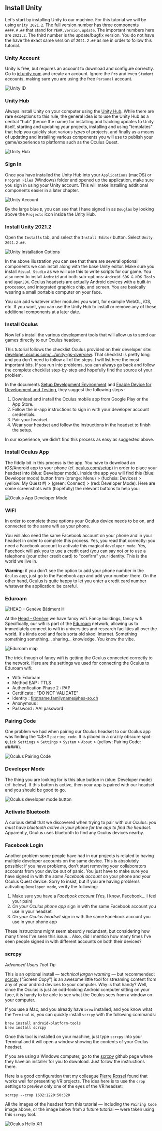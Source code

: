 
## Install Unity
Let's start by installing Unity to our machine. For this tutorial we will be using `Unity 2021.2`. The full version number has three components `####.#.##` that stand for `YEAR.version.update`. The important numbers here are `2021.2`. The third number is the update/bugfix version. You do not have the have the exact same version of `2021.2.##` as me in order to follow this tutorial.

### Unity Account
Unity is free, but requires an account to download and configure correctly. Go to [id.unity.com](https://id.unity.com/) and create an account. Ignore the `Pro` and even `Student` accounts, making sure you are using the free `Personal` account.

![Unity ID](unity-id.png)

### Unity Hub
Always install Unity on your computer using the [Unity Hub](https://unity.com/unity-hub). While there are rare exceptions to this rule, the general idea is to use the Unity Hub as a central "hub" (hence the name) for installing and tracking updates to Unity itself, starting and updating your projects, installing and using "templates" that help you quickly start various *types* of projects, and finally as a means of updating and installing various components you will use to publish your game/experience to platforms such as the Oculus Quest.

![Unity Hub](unity-hub.png)

### Sign In
Once you have installed the Unity Hub into your `Applications` (macOS) or `Program Files` (Windows) folder and opened up the application, make sure you sign in using your Unity account. This will make installing additional components easier in a later chapter.

![Unity Account](unity-signed-in.png)

By the large blue `D`, you can see that I have signed in as `Douglas` by looking above the `Projects` icon inside the Unity Hub.

### Install Unity 2021.2
Open the `Installs` tab, and select the `Install Editor` button. Select `Unity 2021.2.##`.

![Unity Installation Options](unity-install.png)

In the above illustration you can see that there are several optional components we can install along with the base Unity editor. Make sure you install `Visual Studio` as we will use this to write scripts for our game. You also need to install `Android` and both sub-options: `Android SDK & NDK Tools` and `OpenJDK`. Oculus headsets are actually Android devices with a built-in processor, and integrated graphics chip, and screen. You are basically wearing a small portable computer on your face.

You can add whatever other modules you want, for example WebGL, iOS, etc. If you want, you can use the Unity Hub to install or remove any of these additional components at a later date.

### Install Oculus
Now let's install the various development tools that will allow us to send our games directly to our Oculus headset.

This tutorial follows the checklist Oculus provided on their developer site: [developer.oculus.com/.../unity-gs-overview](https://developer.oculus.com/documentation/unity/unity-gs-overview/). That checklist is pretty long and you don't need to follow all of the steps. I will list here the most important bits. If you run into problems, you can always go back and follow the complete checklist step-by-step and hopefully find the source of your problem.

In the documents [Setup Development Environment](https://developer.oculus.com/documentation/unity/book-unity-gsg/) and [Enable Device for Development and Testing](https://developer.oculus.com/documentation/unity/unity-enable-device/), they suggest the following steps :

1. Download and install the Oculus mobile app from Google Play or the App Store.
2. Follow the in-app instructions to sign in with your developer account credentials.
3. Pair your headset.
4. Wear your headset and follow the instructions in the headset to finish the setup.

In our experience, we didn’t find this process as easy as suggested above.

### Install Oculus App
The fiddly bit in this process is the app. You have to download an iOS/Android app to your phone (cf. [oculus.com/setup](https://www.oculus.com/setup/)) in order to place your headset into (blue: Developer mode). Inside the app you will find this (blue: Developer mode) button from (orange: Menu) > (fuchsia: Devices) > (yellow: My Quest #) > (green: Connect) > (red: Developer Mode). Here are some screenshots with (hopefully) the relevant buttons to help you:

![Oculus App Developer Mode](oculus-app-developer-mode-full.jpg)

### WIFI
In order to complete these options your Oculus device needs to be on, and connected to the same wifi as your phone.

You will also need the same Facebook account on your phone and in your headset in order to complete this process. Yes, you read that correctly: you need a Facebook account to activate this magical `developer mode`. Yes, Facebook will ask you to use a credit card (you can say no) or to use a telephone (your other credit card) to "confirm" your identity. This is the world we live in.

**Warning**: if you don't see the option to add your phone number in the `Oculus` app, just go to the Facebook app and add your number there. On the other hand, Oculus is quite happy to let you enter a credit card number whatever the application: be careful.

### Eduroam
![HEAD – Genève Bâtiment H](head-batiment-h.jpg)

At the [Head – Genève](https://www.hesge.ch/head/) we have fancy wifi. Fancy buildings, fancy wifi. Specifically, our wifi is part of the [Eduroam](https://eduroam.org) network, allowing us to immediately connect to wifi in universities and research facilities all over the world. It's kinda cool and feels sorta old skool Internet. Something something something… sharing… knowledge. You know the vibe.

![Eduroam map](eduroam.png)

The trick though of fancy wifi is getting the Oculus connected correctly to the network. Here are the settings we used for connecting the Oculus to Eduroam wifi:

- Wifi: Eduroam
- Method EAP : TTLS
- Authenfication Phase 2 : PAP
- Certificate : "DO NOT VALIDATE"
- Identity : firstname.familyname@hes-so.ch
- Anonymous : 
- Password : AAI password

### Pairing Code
One problem we had when pairing our Oculus headset to our Oculus app was finding the %$*# `pairing code`. It is placed in a crazily obscure spot: `Quick Settings` > `Settings` > `System` > `About` > (yellow: Pairing Code: #####).

![Oculus Pairing Code](oculus-pairing-code.jpg)

### Developer Mode
The thing you are looking for is this blue button in (blue: Developer mode) (cf. below). If this button is active, then your app is paired with our headset and you should be good to go.

![Oculus developer mode button](oculus-developer-mode-button.jpg)

### Activate Bluetooth
A curious detail that we discovered when trying to pair with our Oculus: *you must have bluetooth active in your phone for the app to find the headset*. Apparently, Oculus uses bluetooth to find any Oculus devices nearby.

### Facebook Login
Another problem some people have had in our projects is related to having multiple developer accounts on the same device. This is absolutely possible: if you have problems, don't start removing your collaborators accounts from your device out of panic. You just have to make sure you have signed in with the *same Facebook account* on your phone and your Oculus Quest device. Sorry to insist, but if you are having problems activating `Developer mode`, verify the following:

1. Make sure you have a *Facebook account* (Yes, I know, Facebook... I feel your pain)
2. *On your Oculus phone app* sign in with the same Facebook account you use in your headset
3. *On your Oculus headset* sign in with the same Facebook account you use in your phone app

These instructions might seem absurdly redundant, but considering how many times I've seen this issue... Also, did I mention how many times I've seen people signed in with different accounts on both their devices?

### scrcpy
*Advanced Users Tool Tip*
 
This is an optional install — *technical jargon warning* — but recommended: [scrcpy](https://github.com/Genymobile/scrcpy) ("Screen Copy") is an awesome little tool for streaming content from any of your android devices to your computer. Why is that handy? Well, since the Oculus is just an odd-looking Android computer sitting on your face, it is handy to be able to see what the Oculus sees from a window on your computer.

If you use a Mac, and you already have `brew` installed, and you know what the `Terminal` is, you can quickly install `scrcpy` with the following commands:

```
brew install android-platform-tools
brew install scrcpy
```

Once this tool is installed on your machine, just type `scrcpy` into your Terminal and it will open a window showing the contents of your Oculus headset.

If you are using a Windows computer, go to the [scrcpy](https://github.com/Genymobile/scrcpy) github page where they have an installer for you to download. Just follow the instructions there.

Here is a good configuration that my colleague [Pierre Rossel](https://github.com/prossel) found that works well for presenting VR projects. The idea here is to use the `crop` settings to preview only one of the eyes of the VR headset:

```
scrcpy --crop 1632:1220:50:320
```

All the images of the headset from this tutorial — including the `Pairing Code` image above, or the image below from a future tutorial — were taken using this `scrcpy` tool.

![Oculus Hello XR](oculus-hello-xr.png)